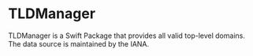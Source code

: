 # TLDManager
 TLDManager is a Swift Package that provides all valid top-level domains. The data source is maintained by the IANA.
